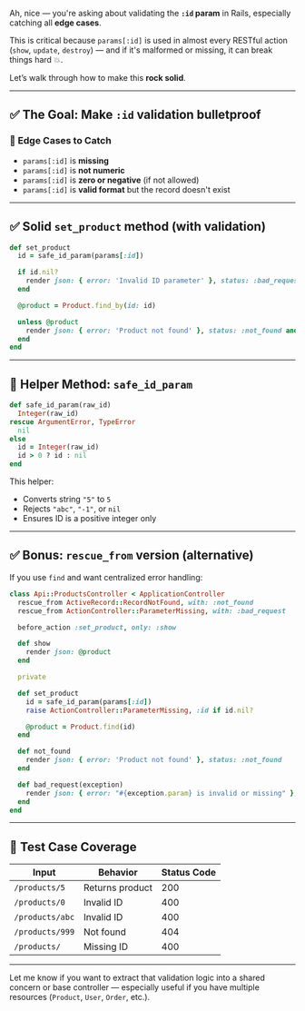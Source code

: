 Ah, nice — you're asking about validating the **`:id` param** in Rails, especially catching all **edge cases**.

This is critical because `params[:id]` is used in almost every RESTful action (`show`, `update`, `destroy`) — and if it's malformed or missing, it can break things hard 💥.

Let’s walk through how to make this **rock solid**.

---

## ✅ The Goal: Make `:id` validation bulletproof

### 🔐 Edge Cases to Catch
- `params[:id]` is **missing**
- `params[:id]` is **not numeric**
- `params[:id]` is **zero or negative** (if not allowed)
- `params[:id]` is **valid format** but the record doesn't exist

---

## ✅ Solid `set_product` method (with validation)

```ruby
def set_product
  id = safe_id_param(params[:id])

  if id.nil?
    render json: { error: 'Invalid ID parameter' }, status: :bad_request and return
  end

  @product = Product.find_by(id: id)

  unless @product
    render json: { error: 'Product not found' }, status: :not_found and return
  end
end
```

---

## 🧠 Helper Method: `safe_id_param`

```ruby
def safe_id_param(raw_id)
  Integer(raw_id)
rescue ArgumentError, TypeError
  nil
else
  id = Integer(raw_id)
  id > 0 ? id : nil
end
```

This helper:
- Converts string `"5"` to `5`
- Rejects `"abc"`, `"-1"`, or `nil`
- Ensures ID is a positive integer only

---

## ✅ Bonus: `rescue_from` version (alternative)

If you use `find` and want centralized error handling:

```ruby
class Api::ProductsController < ApplicationController
  rescue_from ActiveRecord::RecordNotFound, with: :not_found
  rescue_from ActionController::ParameterMissing, with: :bad_request

  before_action :set_product, only: :show

  def show
    render json: @product
  end

  private

  def set_product
    id = safe_id_param(params[:id])
    raise ActionController::ParameterMissing, :id if id.nil?

    @product = Product.find(id)
  end

  def not_found
    render json: { error: 'Product not found' }, status: :not_found
  end

  def bad_request(exception)
    render json: { error: "#{exception.param} is invalid or missing" }, status: :bad_request
  end
end
```

---

## 🧪 Test Case Coverage

| Input           | Behavior               | Status Code |
|-----------------|------------------------|-------------|
| `/products/5`   | Returns product         | 200         |
| `/products/0`   | Invalid ID              | 400         |
| `/products/abc` | Invalid ID              | 400         |
| `/products/999` | Not found               | 404         |
| `/products/`    | Missing ID              | 400         |

---

Let me know if you want to extract that validation logic into a shared concern or base controller — especially useful if you have multiple resources (`Product`, `User`, `Order`, etc.).